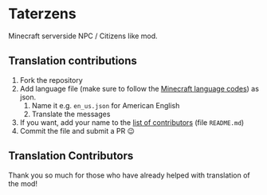 # Taterzens
Minecraft serverside NPC / Citizens like mod.


## Translation contributions
1. Fork the repository
2. Add language file (make sure to follow the [Minecraft language codes](https://minecraft.gamepedia.com/Language)) as json.
    1. Name it e.g. `en_us.json` for American English
    2. Translate the messages
3. If you want, add your name to the [list of contributors](#translation-contributors) (file `README.md`)
4. Commit the file and submit a PR :wink:

## Translation Contributors
Thank you so much for those who have already helped with translation of the mod!
